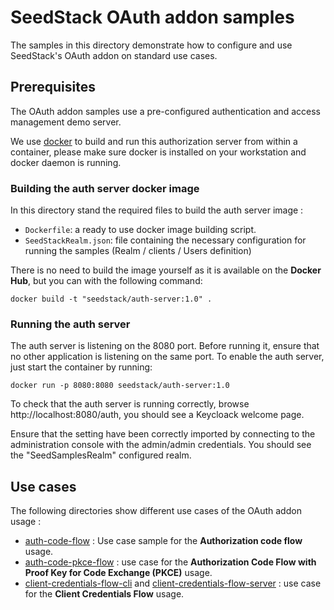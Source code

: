 # SeedStack OAuth addon samples

The samples in this directory demonstrate how to configure and use SeedStack's OAuth addon on standard use cases.

## Prerequisites

The OAuth addon samples use a pre-configured authentication and access management demo server.

We use [docker](https://www.docker.com/) to build and run this authorization server from within a container, please make 
sure docker is installed on your workstation and docker daemon is running.

### Building the auth server docker image

In this directory stand the required files to build the auth server image :

* `Dockerfile`: a ready to use docker image building script.
* `SeedStackRealm.json`: file containing the necessary configuration for running the samples (Realm / clients / Users definition)

There is no need to build the image yourself as it is available on the **Docker Hub**, but you can with the following 
command:

```
docker build -t "seedstack/auth-server:1.0" .
```

### Running the auth server

The auth server is listening on the 8080 port. Before running it, ensure that no other application is listening on the 
same port. To enable the auth server, just start the container by running:

```
docker run -p 8080:8080 seedstack/auth-server:1.0
```

To check that the auth server is running correctly, browse http://localhost:8080/auth, you should see a Keycloack 
welcome page.

Ensure that the setting have been correctly imported by connecting to the administration console with the admin/admin 
credentials. You should see the "SeedSamplesRealm" configured realm. 

## Use cases

The following directories show different use cases of the OAuth addon usage :

* [auth-code-flow](https://github.com/seedstack/samples/tree/master/addons/oauth/auth-code-flow) : Use case sample for the **Authorization code flow** usage.
* [auth-code-pkce-flow](https://github.com/seedstack/samples/tree/master/addons/oauth/auth-code-pkce-flow) : use case for the **Authorization Code Flow with Proof Key for Code Exchange (PKCE)** usage.
* [client-credentials-flow-cli](https://github.com/seedstack/samples/tree/master/addons/oauth/client-credentials-flow-cli) and [client-credentials-flow-server](https://github.com/seedstack/samples/tree/master/addons/oauth/client-credentials-flow-server) : use case for the **Client Credentials Flow** usage.  